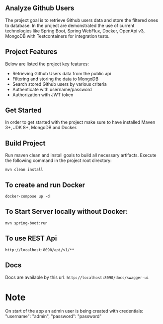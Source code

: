 ## Analyze Github Users

The project goal is to retrieve Github users data and store the filtered ones to database.
In the project are demonstrated the use of current technologies like Spring Boot, Spring WebFlux, 
Docker, OpenApi v3, MongoDB with Testcontainers for integration tests.

## Project Features
Below are listed the project key features:
- Retrieving Github Users data from the public api
- Filtering and storing the data to MongoDB
- Search stored Github users by various criteria
- Authenticate with username/password
- Authorization with JWT token

## Get Started
In order to get started with the project make sure to have installed Maven 3+, JDK 8+, MongoDB and Docker.

## Build Project
Run maven clean and install goals to build all necessary artifacts.
Execute the following command in the project root directory:

`mvn clean install`

## To create and run Docker

`docker-compose up -d`

## To Start Server locally without Docker:

`mvn spring-boot:run`

## To use REST Api

`http://localhost:8090/api/v1/**`

##  Docs 
Docs are available by this url:
`http://localhost:8090/docs/swagger-ui`

# Note
On start of the app an admin user is being created with credentials:
"username": "admin",
"password": "password"